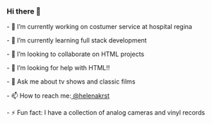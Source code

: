 ### Hi there 👋

<p>- 🔭 I’m currently working on costumer service at hospital regina</p>
<p>- 🌱 I’m currently learning full stack development</p>
<p>- 👯 I’m looking to collaborate on HTML projects</p>
<p>- 🤔 I’m looking for help with HTML!!</p>
<p>- 💬 Ask me about tv shows and classic films</p>
<p>- 📫 How to reach me:<a href="https://www.instagram.com/helenakrst/"> @helenakrst</a></p>
<p>- ⚡ Fun fact: I have a collection of analog cameras and vinyl records</p>
